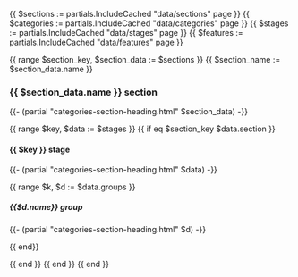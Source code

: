 {{ $sections := partials.IncludeCached "data/sections" page }}
{{ $categories := partials.IncludeCached "data/categories" page }}
{{ $stages := partials.IncludeCached "data/stages" page }}
{{ $features := partials.IncludeCached "data/features" page }}


{{ range $section_key, $section_data := $sections }}
{{ $section_name := $section_data.name }}
### {{ $section_data.name }} section

{{- (partial "categories-section-heading.html" $section_data) -}}

{{ range $key, $data := $stages }}
{{ if eq $section_key $data.section }}
#### {{ $key }} stage

{{- (partial "categories-section-heading.html" $data) -}}

{{ range $k, $d := $data.groups }}
##### {{$d.name}} group

{{- (partial "categories-section-heading.html" $d) -}}

{{ end}}

{{ end }}
{{ end }}
{{ end }}
<style>
    img.avatar {
    width: 30px;
    height: 30px;
    max-width: 30px;
    max-height: 30px;
    overflow: hidden;
    margin-right: 10px;
    border-radius: 50%;
    border: 1px solid lightgray;
    aspect-ratio: auto 90 / 90;
    overflow-clip-margin: content-box;
    }
</style>

